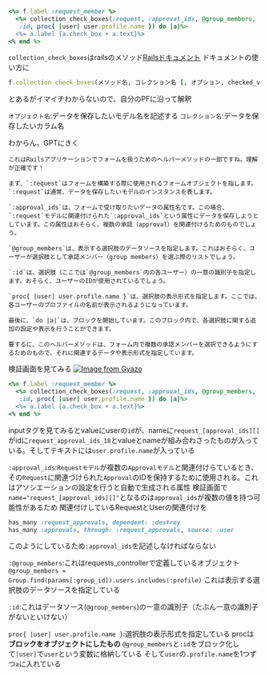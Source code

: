 ```ruby
<%= f.label :request_member %>
  <%= collection_check_boxes(:request, :approval_ids, @group_members,
   :id, proc{ |user| user.profile.name }) do |a|%>
  <%= a.label {a.check_box + a.text}%>
<% end %>
```
`collection_check_boxes`はrailsのメソッド[Railsドキュメント](https://railsdoc.com/archive/6_0_2_1/page/collection_check_boxes)
ドキュメントの使い方に
```ruby
f.collection_check_boxes(メソッド名, コレクション名 [, オプション, checked_value = "1", unchecked_value = "0"]), unchecked_value = "0"])
```
とあるがイマイチわからないので、自分のPFに沿って解釈

`オブジェクト名`:データを保存したいモデル名を記述する
`コレクション名`:データを保存したいカラム名

わからん。GPTにきく
```
これはRailsアプリケーションでフォームを扱うためのヘルパーメソッドの一部ですね。理解が正確です！

まず、`:request`はフォームを構築する際に使用されるフォームオブジェクトを指します。`:request`は通常、データを保存したいモデルのインスタンスを表します。

`:approval_ids`は、フォームで受け取りたいデータの属性名です。この場合、`:request`モデルに関連付けられた`:approval_ids`という属性にデータを保存しようとしています。この属性はおそらく、複数の承認（approval）を関連付けるためのものでしょう。

`@group_members`は、表示する選択肢のデータソースを指定します。これはおそらく、ユーザーが選択肢として承認メンバー（group members）を選ぶ際のリストでしょう。

`:id`は、選択肢（ここでは`@group_members`内の各ユーザー）の一意の識別子を指定します。おそらく、ユーザーのIDが使用されているでしょう。

`proc{ |user| user.profile.name }`は、選択肢の表示形式を指定します。ここでは、各ユーザーのプロファイルの名前が表示されるようになっています。

最後に、`do |a|`は、ブロックを開始しています。このブロック内で、各選択肢に関する追加の設定や表示を行うことができます。

要するに、このヘルパーメソッドは、フォーム内で複数の承認メンバーを選択できるようにするためのもので、それに関連するデータや表示形式を指定しています。
```
検証画面を見てみる
[![Image from Gyazo](https://i.gyazo.com/d8ce8b52621795bc4e8d93cbc626f255.png)](https://gyazo.com/d8ce8b52621795bc4e8d93cbc626f255)

```ruby
<%= f.label :request_member %>
  <%= collection_check_boxes(:request, :approval_ids, @group_members,
   :id, proc{ |user| user.profile.name }) do |a|%>
  <%= a.label {a.check_box + a.text}%>
<% end %>
```
inputタグを見てみるとvalueにuserの`id`が、nameに`request_[approval_ids][]`がidに`request_approval_ids_18`とvalueとnameが組み合わさったものが入っている。そしてテキストには`user.profile.name`が入っている

`:approval_ids`:`Requestモデル`が複数の`Approvalモデル`と関連付けらているとき、その`Request`に関連づけられた`Approval`のIDを保持するために使用される。これはアソシエーションの設定を行うと自動で生成される属性
検証画面で`name="request_[approval_ids][]"`となるのは`approval_ids`が複数の値を持つ可能性があるため
関連付けしているRequestとUserの関連付けを
```ruby
has_many :request_approvals, dependent: :destroy
has_many :approvals, through: :request_approvals, source: :user
```
このようにしているため`:approval_ids`を記述しなければならない

`:@group_members`:これはrequests_controllerで定義しているオブジェクト
`@group_members = Group.find(params[:group_id]).users.includes(:profile)`
これは表示する選択肢のデータソースを指定している

`:id`:これはデータソース(`@group_members`)の一意の識別子（たぶん一意の識別子がないといけない）

`proc{ |user| user.profile.name }`:選択肢の表示形式を指定している
procは**ブロックをオブジェクトにしたもの**
`@group_members`と`:id`をブロック化して`|user|`で`user`という変数に格納している
そして`user`の`.profile.name`を1つずつ`a`に入れている

